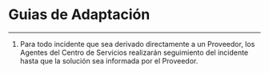 # Guias de Adaptación

---

1. Para todo incidente que sea derivado directamente a un Proveedor, los Agentes del Centro de Servicios realizarán seguimiento del incidente hasta que la solución sea informada por el Proveedor.



